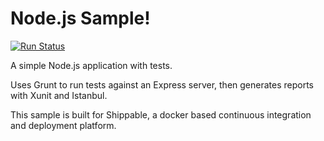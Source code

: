Node.js Sample!
=================

[![Run Status](https://api.shippable.com/projects/5789b54c3be4f4faa56cf68f/badge?branch=master)](https://app.shippable.com/projects/5789b54c3be4f4faa56cf68f)

A simple Node.js application with tests.

Uses Grunt to run tests against an Express server, then generates reports with Xunit and Istanbul.

This sample is built for Shippable, a docker based continuous integration and deployment platform.
